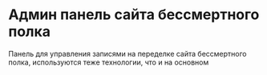 # Админ панель сайта бессмертного полка
Панель для управления записями на переделке сайта бессмертного полка, используются теже технологии, что и на основном
